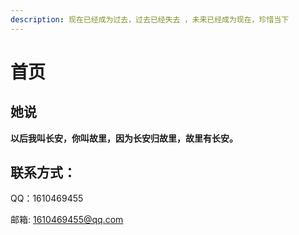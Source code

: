 ```yaml
---
description: 现在已经成为过去，过去已经失去 ，未来已经成为现在，珍惜当下
---
```


# 首页

## 她说 

**以后我叫长安，你叫故里，因为长安归故里，故里有长安。**

## 联系方式：

QQ：1610469455

邮箱: 1610469455@qq.com



